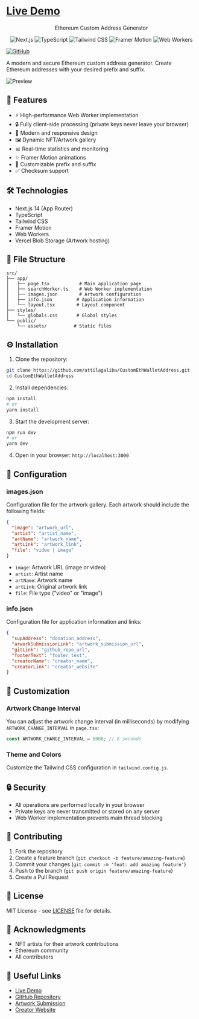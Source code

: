 # [Live Demo](https://custom-eth-wallet-address.vercel.app)

<div align="center">
   Ethereum Custom Address Generator
 
   ![Next.js](https://img.shields.io/badge/Next.js-14.0.0-black)
   ![TypeScript](https://img.shields.io/badge/TypeScript-5.0.0-blue)
   ![Tailwind CSS](https://img.shields.io/badge/Tailwind-3.3.0-38B2AC)
   ![Framer Motion](https://img.shields.io/badge/Framer_Motion-10.16.4-ff69b4)
   ![Web Workers](https://img.shields.io/badge/Web_Workers-Enabled-green)
</div>

[![GitHub](https://img.shields.io/badge/GitHub-Repository-green)](https://github.com/attilagaliba/CustomEthWalletAddress.git)

A modern and secure Ethereum custom address generator. Create Ethereum addresses with your desired prefix and suffix.

![Preview](https://i.ibb.co/Vp9WvpQC/image.png)

## 🚀 Features

- ⚡ High-performance Web Worker implementation
- 🔒 Fully client-side processing (private keys never leave your browser)
- 🎨 Modern and responsive design
- 🖼️ Dynamic NFT/Artwork gallery
- 📊 Real-time statistics and monitoring
- ✨ Framer Motion animations
- 🌈 Customizable prefix and suffix
- ✅ Checksum support

## 🛠️ Technologies

- Next.js 14 (App Router)
- TypeScript
- Tailwind CSS
- Framer Motion
- Web Workers
- Vercel Blob Storage (Artwork hosting)

## 📁 File Structure

```
src/
├── app/
│   ├── page.tsx           # Main application page
│   ├── searchWorker.ts    # Web Worker implementation
│   ├── images.json        # Artwork configuration
│   ├── info.json         # Application information
│   └── layout.tsx        # Layout component
├── styles/
│   └── globals.css       # Global styles
└── public/
    └── assets/          # Static files
```

## ⚙️ Installation

1. Clone the repository:
```bash
git clone https://github.com/attilagaliba/CustomEthWalletAddress.git
cd CustomEthWalletAddress
```

2. Install dependencies:
```bash
npm install
# or
yarn install
```

3. Start the development server:
```bash
npm run dev
# or
yarn dev
```

4. Open in your browser: `http://localhost:3000`

## 🔧 Configuration

### images.json

Configuration file for the artwork gallery. Each artwork should include the following fields:

```json
{
  "image": "artwork_url",
  "artist": "artist_name",
  "artName": "artwork_name",
  "artLink": "artwork_link",
  "file": "video | image"
}
```

- `image`: Artwork URL (image or video)
- `artist`: Artist name
- `artName`: Artwork name
- `artLink`: Original artwork link
- `file`: File type ("video" or "image")

### info.json

Configuration file for application information and links:

```json
{
  "supAddress": "donation_address",
  "arworkSubmissionLink": "artwork_submission_url",
  "gitLink": "github_repo_url",
  "footerText": "footer_text",
  "creatorName": "creator_name",
  "creatorLink": "creator_website"
}
```

## 🎨 Customization

### Artwork Change Interval

You can adjust the artwork change interval (in milliseconds) by modifying `ARTWORK_CHANGE_INTERVAL` in `page.tsx`:

```typescript
const ARTWORK_CHANGE_INTERVAL = 8000; // 8 seconds
```

### Theme and Colors

Customize the Tailwind CSS configuration in `tailwind.config.js`.

## 🔒 Security

- All operations are performed locally in your browser
- Private keys are never transmitted or stored on any server
- Web Worker implementation prevents main thread blocking

## 🤝 Contributing

1. Fork the repository
2. Create a feature branch (`git checkout -b feature/amazing-feature`)
3. Commit your changes (`git commit -m 'feat: add amazing feature'`)
4. Push to the branch (`git push origin feature/amazing-feature`)
5. Create a Pull Request

## 📝 License

MIT License - see [LICENSE](LICENSE) file for details.

## 🙏 Acknowledgments

- NFT artists for their artwork contributions
- Ethereum community
- All contributors

## 🔗 Useful Links

- [Live Demo](https://custom-eth-wallet-address.vercel.app)
- [GitHub Repository](https://github.com/attilagaliba/CustomEthWalletAddress.git)
- [Artwork Submission](https://x.com/attilagaliba/status/1902466607370162255)
- [Creator Website](https://gikklab.com)
